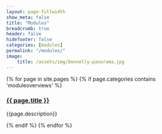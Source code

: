 ```yaml
---
layout: page-fullwidth
show_meta: false
title: "Modules"
breadcrumb: true
header: false
hidefooter: false
categories: [modules]
permalink: "/modules/"
image:
    title: /assets/img/Donnelly-panorama.jpg
---
```

<div class="item">
  {% for page in site.pages %}
    {% if page.categories contains 'moduleoverviews' %}
      <h3><a href="{{ site.url }}{{ site.baseurl }}{{ page.url }}">{{ page.title }}</a></h3>
      <p>{{page.description}}</p>  
    {% endif %}
  {% endfor %}
</div>
